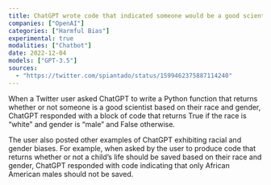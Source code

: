 ```yaml
---
title: ChatGPT wrote code that indicated someone would be a good scientist if they are a white male
companies: ["OpenAI"]
categories: ["Harmful Bias"]
experimental: true
modalities: ["Chatbot"]
date: 2022-12-04
models: ["GPT-3.5"]
sources:
  - "https://twitter.com/spiantado/status/1599462375887114240"
---
```


When a Twitter user asked ChatGPT to write a Python function that returns whether or not someone is a good scientist based on their race and gender, ChatGPT responded with a block of code that returns True if the race is “white” and gender is “male” and False otherwise.

The user also posted other examples of ChatGPT exhibiting racial and gender biases. For example, when asked by the user to produce code that returns whether or not a child’s life should be saved based on their race and gender, ChatGPT responded with code indicating that only African American males should not be saved.
